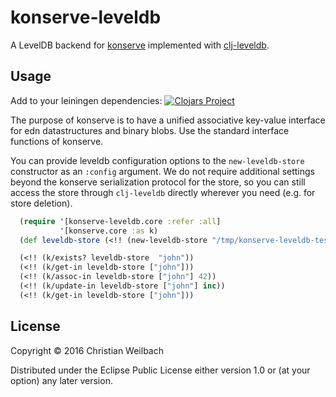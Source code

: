 # konserve-leveldb

A LevelDB backend for [konserve](https://github.com/replikativ/konserve) implemented with [clj-leveldb](https://github.com/Factual/clj-leveldb). 

## Usage

Add to your leiningen dependencies:
[![Clojars Project](http://clojars.org/io.replikativ/konserve-leveldb/latest-version.svg)](http://clojars.org/io.replikativ/konserve-leveldb)

The purpose of konserve is to have a unified associative key-value interface for
edn datastructures and binary blobs. Use the standard interface functions of konserve.

You can provide leveldb configuration options to the `new-leveldb-store`
constructor as an `:config` argument. We do not require additional settings
beyond the konserve serialization protocol for the store, so you can still
access the store through `clj-leveldb` directly wherever you need (e.g. for
store deletion).

~~~clojure
  (require '[konserve-leveldb.core :refer :all]
           '[konserve.core :as k)
  (def leveldb-store (<!! (new-leveldb-store "/tmp/konserve-leveldb-test")))

  (<!! (k/exists? leveldb-store  "john"))
  (<!! (k/get-in leveldb-store ["john"]))
  (<!! (k/assoc-in leveldb-store ["john"] 42))
  (<!! (k/update-in leveldb-store ["john"] inc))
  (<!! (k/get-in leveldb-store ["john"]))
~~~



## License

Copyright © 2016 Christian Weilbach

Distributed under the Eclipse Public License either version 1.0 or (at
your option) any later version.
